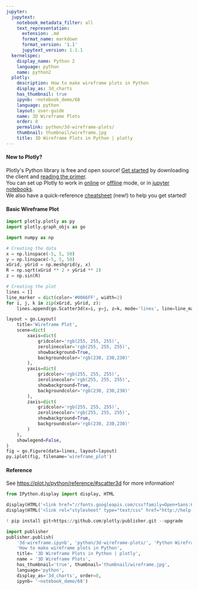 ```yaml
---
jupyter:
  jupytext:
    notebook_metadata_filter: all
    text_representation:
      extension: .md
      format_name: markdown
      format_version: '1.1'
      jupytext_version: 1.1.1
  kernelspec:
    display_name: Python 2
    language: python
    name: python2
  plotly:
    description: How to make wireframe plots in Python
    display_as: 3d_charts
    has_thumbnail: true
    ipynb: ~notebook_demo/68
    language: python
    layout: user-guide
    name: 3D Wireframe Plots
    order: 8
    permalink: python/3d-wireframe-plots/
    thumbnail: thumbnail/wireframe.jpg
    title: 3D Wireframe Plots in Python | plotly
---
```


<!-- #region {"deletable": true, "editable": true} -->
#### New to Plotly?
Plotly's Python library is free and open source! [Get started](https://plot.ly/python/getting-started/) by downloading the client and [reading the primer](https://plot.ly/python/getting-started/).
<br>You can set up Plotly to work in [online](https://plot.ly/python/getting-started/#initialization-for-online-plotting) or [offline](https://plot.ly/python/getting-started/#initialization-for-offline-plotting) mode, or in [jupyter notebooks](https://plot.ly/python/getting-started/#start-plotting-online).
<br>We also have a quick-reference [cheatsheet](https://images.plot.ly/plotly-documentation/images/python_cheat_sheet.pdf) (new!) to help you get started!
<!-- #endregion -->

<!-- #region {"deletable": true, "editable": true} -->
#### Basic Wireframe Plot
<!-- #endregion -->

```python deletable=true editable=true
import plotly.plotly as py
import plotly.graph_objs as go

import numpy as np

# Creating the data
x = np.linspace(-5, 5, 50)
y = np.linspace(-5, 5, 50)
xGrid, yGrid = np.meshgrid(y, x)
R = np.sqrt(xGrid ** 2 + yGrid ** 2)
z = np.sin(R)

# Creating the plot
lines = []
line_marker = dict(color='#0066FF', width=2)
for i, j, k in zip(xGrid, yGrid, z):
    lines.append(go.Scatter3d(x=i, y=j, z=k, mode='lines', line=line_marker))

layout = go.Layout(
    title='Wireframe Plot',
    scene=dict(
        xaxis=dict(
            gridcolor='rgb(255, 255, 255)',
            zerolinecolor='rgb(255, 255, 255)',
            showbackground=True,
            backgroundcolor='rgb(230, 230,230)'
        ),
        yaxis=dict(
            gridcolor='rgb(255, 255, 255)',
            zerolinecolor='rgb(255, 255, 255)',
            showbackground=True,
            backgroundcolor='rgb(230, 230,230)'
        ),
        zaxis=dict(
            gridcolor='rgb(255, 255, 255)',
            zerolinecolor='rgb(255, 255, 255)',
            showbackground=True,
            backgroundcolor='rgb(230, 230,230)'
        )
    ),
    showlegend=False,
)
fig = go.Figure(data=lines, layout=layout)
py.iplot(fig, filename='wireframe_plot')
```

<!-- #region {"deletable": true, "editable": true} -->
#### Reference
<!-- #endregion -->

<!-- #region {"deletable": true, "editable": true} -->
See https://plot.ly/python/reference/#scatter3d for more information!
<!-- #endregion -->

```python deletable=true editable=true
from IPython.display import display, HTML

display(HTML('<link href="//fonts.googleapis.com/css?family=Open+Sans:600,400,300,200|Inconsolata|Ubuntu+Mono:400,700" rel="stylesheet" type="text/css" />'))
display(HTML('<link rel="stylesheet" type="text/css" href="http://help.plot.ly/documentation/all_static/css/ipython-notebook-custom.css">'))

! pip install git+https://github.com/plotly/publisher.git --upgrade

import publisher
publisher.publish(
    '3d-wireframe.ipynb', 'python/3d-wireframe-plots/', 'Python Wireframe Plots | plotly',
    'How to make wireframe plots in Python',
    title= '3D Wireframe Plots in Python | plotly',
    name = '3D Wireframe Plots',
    has_thumbnail='true', thumbnail='thumbnail/wireframe.jpg',
    language='python',
    display_as='3d_charts', order=8,
    ipynb= '~notebook_demo/68')
```

```python deletable=true editable=true

```
